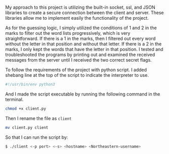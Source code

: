 My approach to this project is utilizing the built-in socket, ssl, and JSON libraries to 
create a secure connection between the client and server. These libraries allow me to implement 
easily the functionality of the project.  

As for the guessing logic, I simply utilized the conditions of 1 and 2 in the marks to filter out 
the word lists progressively, which is very straightforward. If there is a 1 in the marks, 
then I filtered out every word without the letter in that position and without that letter. 
If there is a 2 in the marks, I only kept the words that have the letter in that position.
I tested and troubleshooted the programs by printing out and examined the received messages from the server until 
I received the two correct secret flags.

To follow the requirements of the project with python script.
I added shebang line at the top of the script to indicate the interpreter to use.  

```python
#!/usr/bin/env python3
```

And I made the script executable by running the following command in the terminal.

```bash
chmod +x client.py
```

Then I rename the file as `client`

```bash
mv client.py client
```

So that I can run the script by:

```bash
$ ./client <-p port> <-s> <hostname> <Northeastern-username>
```
